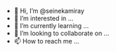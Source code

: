 - 👋 Hi, I’m @seinekamiray
- 👀 I’m interested in ...
- 🌱 I’m currently learning ...
- 💞️ I’m looking to collaborate on ...
- 📫 How to reach me ...

<!---
seinekamiray/seinekamiray is a ✨ special ✨ repository because its `README.md` (this file) appears on your GitHub profile.
You can click the Preview link to take a look at your changes.
--->
